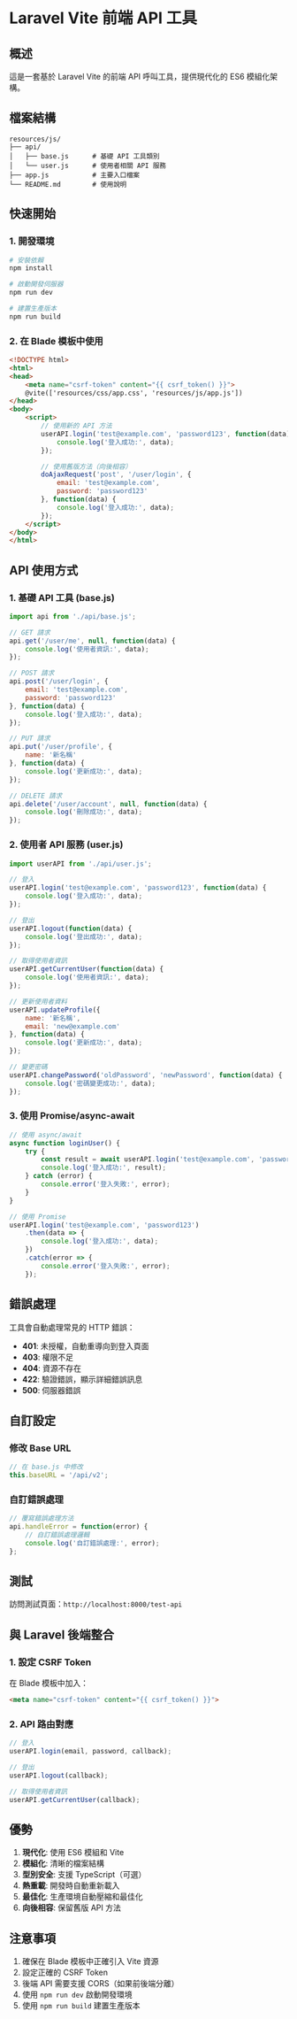 # Laravel Vite 前端 API 工具

## 概述

這是一套基於 Laravel Vite 的前端 API 呼叫工具，提供現代化的 ES6 模組化架構。

## 檔案結構

```
resources/js/
├── api/
│   ├── base.js      # 基礎 API 工具類別
│   └── user.js      # 使用者相關 API 服務
├── app.js           # 主要入口檔案
└── README.md        # 使用說明
```

## 快速開始

### 1. 開發環境

```bash
# 安裝依賴
npm install

# 啟動開發伺服器
npm run dev

# 建置生產版本
npm run build
```

### 2. 在 Blade 模板中使用

```html
<!DOCTYPE html>
<html>
<head>
    <meta name="csrf-token" content="{{ csrf_token() }}">
    @vite(['resources/css/app.css', 'resources/js/app.js'])
</head>
<body>
    <script>
        // 使用新的 API 方法
        userAPI.login('test@example.com', 'password123', function(data) {
            console.log('登入成功:', data);
        });

        // 使用舊版方法（向後相容）
        doAjaxRequest('post', '/user/login', {
            email: 'test@example.com',
            password: 'password123'
        }, function(data) {
            console.log('登入成功:', data);
        });
    </script>
</body>
</html>
```

## API 使用方式

### 1. 基礎 API 工具 (base.js)

```javascript
import api from './api/base.js';

// GET 請求
api.get('/user/me', null, function(data) {
    console.log('使用者資訊:', data);
});

// POST 請求
api.post('/user/login', {
    email: 'test@example.com',
    password: 'password123'
}, function(data) {
    console.log('登入成功:', data);
});

// PUT 請求
api.put('/user/profile', {
    name: '新名稱'
}, function(data) {
    console.log('更新成功:', data);
});

// DELETE 請求
api.delete('/user/account', null, function(data) {
    console.log('刪除成功:', data);
});
```

### 2. 使用者 API 服務 (user.js)

```javascript
import userAPI from './api/user.js';

// 登入
userAPI.login('test@example.com', 'password123', function(data) {
    console.log('登入成功:', data);
});

// 登出
userAPI.logout(function(data) {
    console.log('登出成功:', data);
});

// 取得使用者資訊
userAPI.getCurrentUser(function(data) {
    console.log('使用者資訊:', data);
});

// 更新使用者資料
userAPI.updateProfile({
    name: '新名稱',
    email: 'new@example.com'
}, function(data) {
    console.log('更新成功:', data);
});

// 變更密碼
userAPI.changePassword('oldPassword', 'newPassword', function(data) {
    console.log('密碼變更成功:', data);
});
```

### 3. 使用 Promise/async-await

```javascript
// 使用 async/await
async function loginUser() {
    try {
        const result = await userAPI.login('test@example.com', 'password123');
        console.log('登入成功:', result);
    } catch (error) {
        console.error('登入失敗:', error);
    }
}

// 使用 Promise
userAPI.login('test@example.com', 'password123')
    .then(data => {
        console.log('登入成功:', data);
    })
    .catch(error => {
        console.error('登入失敗:', error);
    });
```

## 錯誤處理

工具會自動處理常見的 HTTP 錯誤：

- **401**: 未授權，自動重導向到登入頁面
- **403**: 權限不足
- **404**: 資源不存在
- **422**: 驗證錯誤，顯示詳細錯誤訊息
- **500**: 伺服器錯誤

## 自訂設定

### 修改 Base URL

```javascript
// 在 base.js 中修改
this.baseURL = '/api/v2';
```

### 自訂錯誤處理

```javascript
// 覆寫錯誤處理方法
api.handleError = function(error) {
    // 自訂錯誤處理邏輯
    console.log('自訂錯誤處理:', error);
};
```

## 測試

訪問測試頁面：`http://localhost:8000/test-api`

## 與 Laravel 後端整合

### 1. 設定 CSRF Token

在 Blade 模板中加入：

```html
<meta name="csrf-token" content="{{ csrf_token() }}">
```

### 2. API 路由對應

```javascript
// 登入
userAPI.login(email, password, callback);

// 登出
userAPI.logout(callback);

// 取得使用者資訊
userAPI.getCurrentUser(callback);
```

## 優勢

1. **現代化**: 使用 ES6 模組和 Vite
2. **模組化**: 清晰的檔案結構
3. **型別安全**: 支援 TypeScript（可選）
4. **熱重載**: 開發時自動重新載入
5. **最佳化**: 生產環境自動壓縮和最佳化
6. **向後相容**: 保留舊版 API 方法

## 注意事項

1. 確保在 Blade 模板中正確引入 Vite 資源
2. 設定正確的 CSRF Token
3. 後端 API 需要支援 CORS（如果前後端分離）
4. 使用 `npm run dev` 啟動開發環境
5. 使用 `npm run build` 建置生產版本
